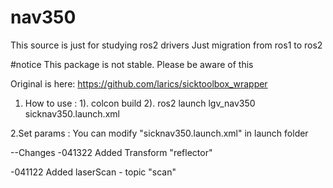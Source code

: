 # nav350
This source is just for studying ros2 drivers
Just migration from ros1 to ros2

#notice
This package is not stable. Please be aware of this

Original is here: https://github.com/larics/sicktoolbox_wrapper

1. How to use : 
  1). colcon build 
  2). ros2 launch lgv_nav350 sicknav350.launch.xml

2.Set params : You can modify "sicknav350.launch.xml" in launch folder


--Changes
-041322
Added Transform "reflector"

-041122
Added laserScan - topic "scan"

